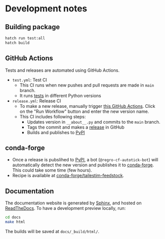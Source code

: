 # Development notes

## Building package
```sh
hatch run test:all
hatch build
```

## GitHub Actions
Tests and releases are automated using GitHub Actions.
- `test.yml`: Test CI
   - This CI runs when new pushes and pull requests are made in `main` branch.
   - It runs [tests](https://github.com/mu373/tailestim/tree/main/tests) in different Python versions
- `release.yml`: Release CI
   - To make a new release, manually trigger [this GitHub Actions](https://github.com/mu373/tailestim/actions/workflows/release.yml). Click on the "Run Workflow" button and enter the new version name.
   - This CI includes following steps:
      - Updates version in `__about__.py` and commits to the `main` branch.
      - Tags the commit and makes a [release](https://github.com/mu373/tailestim/releases) in GitHub
      - Builds and publishes to [PyPI](https://pypi.org/project/powerlaw/)

## conda-forge
- Once a release is pubslihed to [PyPI](https://pypi.org/project/tailestim/), a bot (`@regro-cf-autotick-bot`) will automatically detect the new version and publishes it to [conda-forge](https://anaconda.org/conda-forge/tailestim). This could take some time (few hours).
- Recipe is available at [conda-forge/tailestim-feedstock](https://github.com/conda-forge/tailestim-feedstock). 

## Documentation
The documentation website is generated by [Sphinx](https://www.sphinx-doc.org/en/master/), and hosted on [ReadTheDocs](https://about.readthedocs.com/?ref=readthedocs.com). To have a development preview locally, run:
```sh
cd docs
make html
```

The builds will be saved at `docs/_build/html/`.
